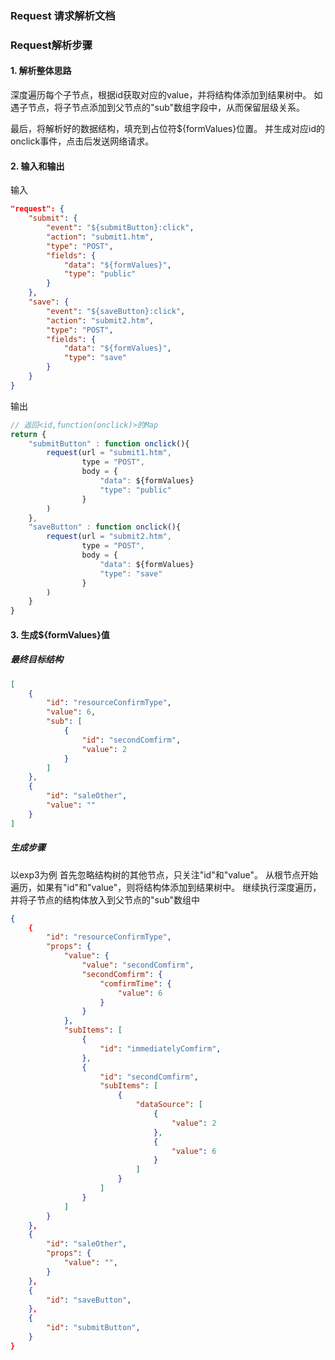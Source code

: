 ### Request 请求解析文档

### Request解析步骤

#### 1. 解析整体思路

深度遍历每个子节点，根据id获取对应的value，并将结构体添加到结果树中。
如遇子节点，将子节点添加到父节点的"sub"数组字段中，从而保留层级关系。

最后，将解析好的数据结构，填充到占位符${formValues}位置。
并生成对应id的onclick事件，点击后发送网络请求。

#### 2. 输入和输出

输入
```json
"request": {
    "submit": {
        "event": "${submitButton}:click",
        "action": "submit1.htm",
        "type": "POST",
        "fields": {
            "data": "${formValues}",
            "type": "public"
        }
    },
    "save": {
        "event": "${saveButton}:click",
        "action": "submit2.htm",
        "type": "POST",
        "fields": {
            "data": "${formValues}",
            "type": "save"
        }
    }
}
```

输出
```js
// 返回<id,function(onclick)>的Map
return {
    "submitButton" : function onclick(){
        request(url = "submit1.htm",
                type = "POST",
                body = {
                    "data": ${formValues}
                    "type": "public"      
                }       
        )
    },
    "saveButton" : function onclick(){
        request(url = "submit2.htm",
                type = "POST",
                body = {
                    "data": ${formValues}
                    "type": "save"           
                }       
        )
    }
}
```

#### 3. 生成${formValues}值

##### 最终目标结构

```json
[
    {
        "id": "resourceConfirmType",
        "value": 6,
        "sub": [
            {
                "id": "secondComfirm",
                "value": 2
            } 
        ]
    },
    {
        "id": "saleOther",
        "value": ""
    }
]
```

##### 生成步骤

以exp3为例
首先忽略结构树的其他节点，只关注"id"和"value"。
从根节点开始遍历，如果有"id"和"value"，则将结构体添加到结果树中。
继续执行深度遍历，并将子节点的结构体放入到父节点的"sub"数组中
```json
{
    {
        "id": "resourceConfirmType",
        "props": {
            "value": {
                "value": "secondComfirm",
                "secondComfirm": {
                    "comfirmTime": {
                        "value": 6
                    }
                }
            },
            "subItems": [
                {
                    "id": "immediatelyComfirm",
                },
                {
                    "id": "secondComfirm",
                    "subItems": [
                        {
                            "dataSource": [
                                {
                                    "value": 2
                                },
                                {
                                    "value": 6
                                }
                            ]
                        }
                    ]
                }
            ]
        }
    },
    {
        "id": "saleOther",
        "props": {
            "value": "",
        }
    },
    {
        "id": "saveButton",
    },
    {
        "id": "submitButton",
    }
}
```